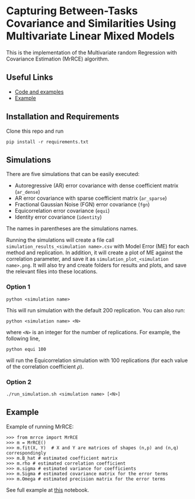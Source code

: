 # Capturing Between-Tasks Covariance and Similarities Using Multivariate Linear Mixed Models

This is the implementation of the Multivariate random Regression with Covariance Estimation (MrRCE) algorithm.

## Useful Links

- [Code and examples](https://github.com/AvivNavon/MrRCE)
- [Example](https://github.com/AvivNavon/MrRCE/blob/master/example.ipynb)

## Installation and Requirements

Clone this repo and run

```
pip install -r requirements.txt
```

## Simulations

There are five simulations that can be easily executed:

- Autoregressive (AR) error covariance with dense coefficient matrix (`ar_dense`)
- AR error covariance with sparse coefficient matrix (`ar_sparse`)
- Fractional Gaussian Noise (FGN) error covariance (`fgn`)
- Equicorrelation error covariance (`equi`)
- Identity error covariance (`identity`)

The names in parentheses are the simulations names.

Running the simulations will create a file call `simulation_results_<simulation name>.csv` with Model Error (ME) for each method and replication.
In addition, it will create a plot of ME against the correlation parameter, and save it as `simulation_plot_<simulation name>.png`. It will also try and 
create folders for results and plots, and save the relevant files into these locations.

### Option 1

```
python <simulation name>
```

This will run simulation <simulation name> with the default 200 replication. You can also run:

```
python <simulation name> <N>
```
where `<N>` is an integer for the number of replications. For example, the following line,

```
python equi 100
```
will run the Equicorrelation simulation with 100 replications (for each value of the correlation coefficient $\rho$).

### Option 2

```
./run_simulation.sh <simulation name> [<N>]
```
## Example

Example of running MrRCE:

```
>>> from mrrce import MrRCE
>>> m = MrRCE()
>>> m.fit(X, Y)  # X and Y are matrices of shapes (n,p) and (n,q) correspondingly
>>> m.B_hat # estimated coefficient matrix
>>> m.rho # estimated correlation coefficient
>>> m.sigma # estimated variance for coefficients
>>> m.Sigma # estimated covariance matrix for the error terms
>>> m.Omega # estimated precision matrix for the error terms
```

See full example at [this](https://github.com/AvivNavon/MrRCE/blob/master/example.ipynb) notebook.